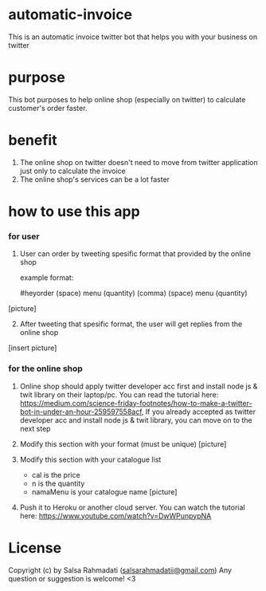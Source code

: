 # automatic-invoice
This is an automatic invoice twitter bot that helps you with your business on twitter

# purpose
This bot purposes to help online shop (especially on twitter) to calculate customer's order faster.

# benefit
1. The online shop on twitter doesn't need to move from twitter application just only to calculate the invoice
2. The online shop's services can be a lot faster

# how to use this app

### for user

1. User can order by tweeting spesific format that provided by the online shop

   example format:

   #heyorder (space) menu (quantity) (comma) (space) menu (quantity) 

[picture]

2. After tweeting that spesific format, the user will get replies from the online shop

[insert picture]

### for the online shop


1. Online shop should apply twitter developer acc first and install node js & twit library on their laptop/pc. 
   You can read the tutorial here: https://medium.com/science-friday-footnotes/how-to-make-a-twitter-bot-in-under-an-hour-259597558acf,
   If you already accepted as twitter developer acc and install node js & twit library, you can move on to the next step
   
2. Modify this section with your format (must be unique)
   [picture]
   
3. Modify this section with your catalogue list
   - cal is the price 
   - n is the quantity
   - namaMenu is your catalogue name
   [picture]
   
4. Push it to Heroku or another cloud server.
   You can watch the tutorial here: https://www.youtube.com/watch?v=DwWPunpypNA
   
# License

Copyright (c) by Salsa Rahmadati (salsarahmadatii@gmail.com)
Any question or suggestion is welcome! <3
